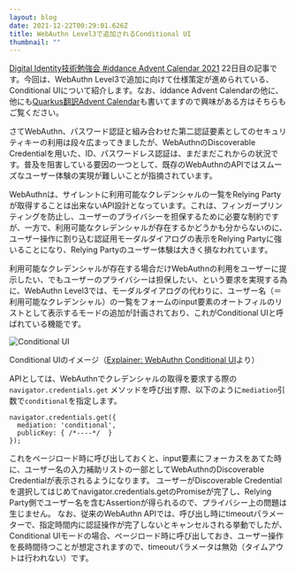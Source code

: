 ```yaml
---
layout: blog
date: 2021-12-22T00:29:01.626Z
title: WebAuthn Level3で追加されるConditional UI
thumbnail: ""
---
```

[Digital Identity技術勉強会 #iddance Advent Calendar 2021](https://qiita.com/advent-calendar/2021/iddance) 22日目の記事です。今回は、WebAuthn Level3で追加に向けて仕様策定が進められている、Conditional UIについて紹介します。なお、iddance Advent Calendarの他に、他にも[Quarkus翻訳Advent Calendar](https://qiita.com/advent-calendar/2021/quarkusio)も書いてますので興味がある方はそちらもご覧ください。

さてWebAuthn、パスワード認証と組み合わせた第二認証要素としてのセキュリティキーの利用は段々広まってきましたが、WebAuthnのDiscoverable Credentialを用いた、ID、パスワードレス認証は、まだまだこれからの状況です。普及を阻害している要因の一つとして、既存のWebAuthnのAPIではスムーズなユーザー体験の実現が難しいことが指摘されています。

WebAuthnは、サイレントに利用可能なクレデンシャルの一覧をRelying Partyが取得することは出来ないAPI設計となっています。これは、フィンガープリンティングを防止し、ユーザーのプライバシーを担保するために必要な制約ですが、一方で、利用可能なクレデンシャルが存在するかどうかも分からないのに、ユーザー操作に割り込む認証用モーダルダイアログの表示をRelying Partyに強いることになり、Relying Partyのユーザー体験は大きく損なわれています。

利用可能なクレデンシャルが存在する場合だけWebAuthnの利用をユーザーに提示したい、でもユーザーのプライバシーは担保したい、という要求を実現する為に、WebAuthn Level3では、モーダルダイアログの代わりに、ユーザー名（＝利用可能なクレデンシャル）の一覧をフォームのinput要素のオートフィルのリストとして表示するモードの追加が計画されており、これがConditional UIと呼ばれている機能です。

![Conditional UI](/img/conditional-ui.png)

Conditional UIのイメージ（[Explainer: WebAuthn Conditional UI](https://docs.google.com/document/d/11hWpUPAnblPtkn1f7AIQW0ujoiu_BAKzlMVhZKQPiW8/edit#heading=h.7nki9mck5t64)より）

APIとしては、WebAuthnでクレデンシャルの取得を要求する際の `navigator.credentials.get` メソッドを呼び出す際、以下のように`mediation`引数で`conditional`を指定します。

```
navigator.credentials.get({
  mediation: 'conditional',
  publicKey: { /*----*/  }
});
```

これをページロード時に呼び出しておくと、input要素にフォーカスをあてた時に、ユーザー名の入力補助リストの一部としてWebAuthnのDiscoverable Credentialが表示されるようになります。
ユーザーがDiscoverable Credentialを選択してはじめてnavigator.credentials.getのPromiseが完了し、Relying Party側でユーザー名を含むAssertionが得られるので、プライバシー上の問題は生じません。
なお、従来のWebAuthn APIでは、呼び出し時にtimeoutパラメーターで、指定時間内に認証操作が完了しないとキャンセルされる挙動でしたが、Conditional UIモードの場合、ページロード時に呼び出しておき、ユーザー操作を長時間待つことが想定されますので、timeoutパラメータは無効（タイムアウトは行われない）です。